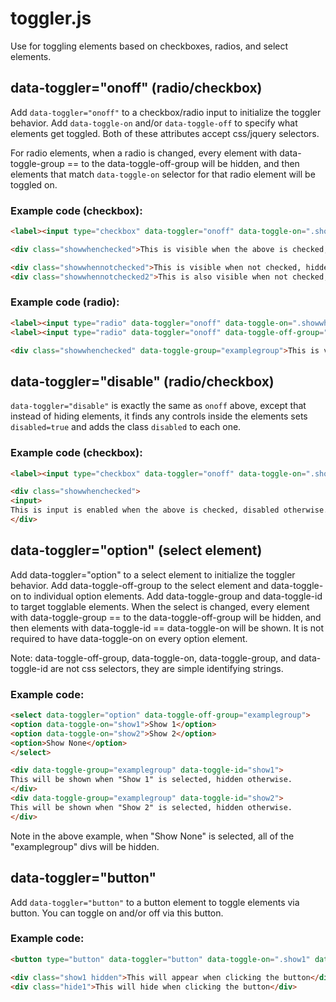 toggler.js
===

Use for toggling elements based on checkboxes, radios, and select elements.

## data-toggler="onoff" (radio/checkbox)

Add `data-toggler="onoff"` to a checkbox/radio input to initialize the toggler behavior. Add `data-toggle-on` and/or `data-toggle-off` to specify what elements get toggled. Both of these attributes accept css/jquery selectors.

For radio elements, when a radio is changed, every element with data-toggle-group == to the data-toggle-off-group will be hidden, and then elements that match `data-toggle-on` selector for that radio element will be toggled on.

### Example code (checkbox):

```html
<label><input type="checkbox" data-toggler="onoff" data-toggle-on=".showwhenchecked" data-toggle-off=".showwhennotchecked,.showwhennotchecked2"> Check Me!</label>

<div class="showwhenchecked">This is visible when the above is checked, hidden otherwise</div>

<div class="showwhennotchecked">This is visible when not checked, hidden otherwise</div>
<div class="showwhennotchecked2">This is also visible when not checked, hidden otherwise</div>
```

### Example code (radio):

```html
<label><input type="radio" data-toggler="onoff" data-toggle-on=".showwhenchecked" data-toggle-off-group="examplegroup"> Radio 1</label>
<label><input type="radio" data-toggler="onoff" data-toggle-off-group="examplegroup"> Radio 2</label>

<div class="showwhenchecked" data-toggle-group="examplegroup">This is visible when Radio 1 is checked, hidden otherwise</div>
```

## data-toggler="disable" (radio/checkbox)

`data-toggler="disable"` is exactly the same as `onoff` above, except that instead of hiding elements, it finds any controls inside the elements sets `disabled=true` and adds the class `disabled` to each one.

### Example code (checkbox):

```html
<label><input type="checkbox" data-toggler="onoff" data-toggle-on=".showwhenchecked" data-toggle-off=".showwhennotchecked,.showwhennotchecked2"> Check Me!</label>

<div class="showwhenchecked">
<input>
This is input is enabled when the above is checked, disabled otherwise. But visible either way.
</div>
```

## data-toggler="option" (select element)

Add data-toggler="option" to a select element to initialize the toggler behavior. Add data-toggle-off-group to the select element and data-toggle-on to individual option elements. Add data-toggle-group and data-toggle-id to target togglable elements. When the select is changed, every element with data-toggle-group == to the data-toggle-off-group will be hidden, and then elements with data-toggle-id == data-toggle-on will be shown. It is not required to have data-toggle-on on every option element.

Note: data-toggle-off-group, data-toggle-on, data-toggle-group, and data-toggle-id are not css selectors, they are simple identifying strings.

### Example code:

```html
<select data-toggler="option" data-toggle-off-group="examplegroup">
<option data-toggle-on="show1">Show 1</option>
<option data-toggle-on="show2">Show 2</option>
<option>Show None</option>
</select>

<div data-toggle-group="examplegroup" data-toggle-id="show1">
This will be shown when "Show 1" is selected, hidden otherwise.
</div>
<div data-toggle-group="examplegroup" data-toggle-id="show2">
This will be shown when "Show 2" is selected, hidden otherwise.
</div>
```

Note in the above example, when "Show None" is selected, all of the "examplegroup" divs will be hidden.

## data-toggler="button"

Add `data-toggler="button"` to a button element to toggle elements via button. You can toggle on and/or off via this button.

### Example code:
```html
<button type="button" data-toggler="button" data-toggle-on=".show1" data-toggle-off=".hide1">Toggle Divs</button>

<div class="show1 hidden">This will appear when clicking the button</div>
<div class="hide1">This will hide when clicking the button</div>
```